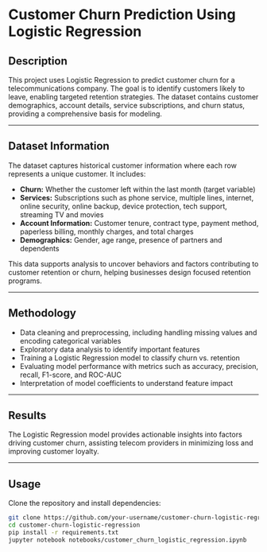 # Customer Churn Prediction Using Logistic Regression

## Description
This project uses Logistic Regression to predict customer churn for a telecommunications company. The goal is to identify customers likely to leave, enabling targeted retention strategies. The dataset contains customer demographics, account details, service subscriptions, and churn status, providing a comprehensive basis for modeling.

---

## Dataset Information

The dataset captures historical customer information where each row represents a unique customer. It includes:

- **Churn:** Whether the customer left within the last month (target variable)  
- **Services:** Subscriptions such as phone service, multiple lines, internet, online security, online backup, device protection, tech support, streaming TV and movies  
- **Account Information:** Customer tenure, contract type, payment method, paperless billing, monthly charges, and total charges  
- **Demographics:** Gender, age range, presence of partners and dependents  

This data supports analysis to uncover behaviors and factors contributing to customer retention or churn, helping businesses design focused retention programs.

---

## Methodology
- Data cleaning and preprocessing, including handling missing values and encoding categorical variables  
- Exploratory data analysis to identify important features  
- Training a Logistic Regression model to classify churn vs. retention  
- Evaluating model performance with metrics such as accuracy, precision, recall, F1-score, and ROC-AUC  
- Interpretation of model coefficients to understand feature impact  

---

## Results
The Logistic Regression model provides actionable insights into factors driving customer churn, assisting telecom providers in minimizing loss and improving customer loyalty.

---

## Usage

Clone the repository and install dependencies:

```bash
git clone https://github.com/your-username/customer-churn-logistic-regression.git
cd customer-churn-logistic-regression
pip install -r requirements.txt
jupyter notebook notebooks/customer_churn_logistic_regression.ipynb
